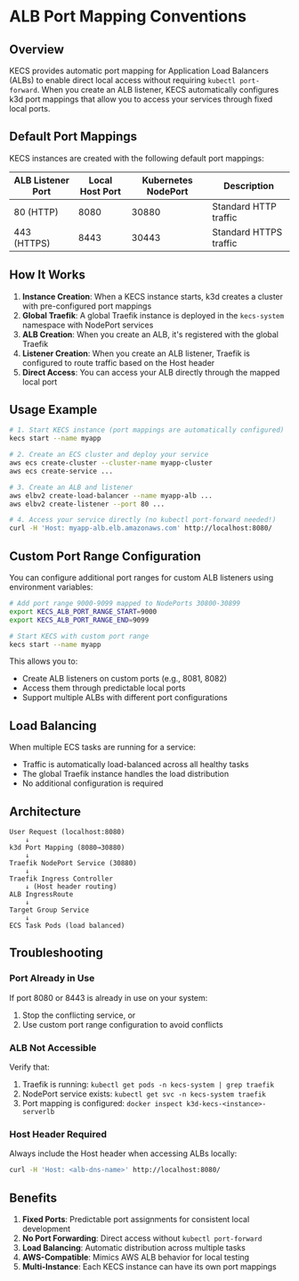 # ALB Port Mapping Conventions

## Overview

KECS provides automatic port mapping for Application Load Balancers (ALBs) to enable direct local access without requiring `kubectl port-forward`. When you create an ALB listener, KECS automatically configures k3d port mappings that allow you to access your services through fixed local ports.

## Default Port Mappings

KECS instances are created with the following default port mappings:

| ALB Listener Port | Local Host Port | Kubernetes NodePort | Description |
|------------------|-----------------|---------------------|-------------|
| 80 (HTTP)        | 8080           | 30880              | Standard HTTP traffic |
| 443 (HTTPS)      | 8443           | 30443              | Standard HTTPS traffic |

## How It Works

1. **Instance Creation**: When a KECS instance starts, k3d creates a cluster with pre-configured port mappings
2. **Global Traefik**: A global Traefik instance is deployed in the `kecs-system` namespace with NodePort services
3. **ALB Creation**: When you create an ALB, it's registered with the global Traefik
4. **Listener Creation**: When you create an ALB listener, Traefik is configured to route traffic based on the Host header
5. **Direct Access**: You can access your ALB directly through the mapped local port

## Usage Example

```bash
# 1. Start KECS instance (port mappings are automatically configured)
kecs start --name myapp

# 2. Create an ECS cluster and deploy your service
aws ecs create-cluster --cluster-name myapp-cluster
aws ecs create-service ...

# 3. Create an ALB and listener
aws elbv2 create-load-balancer --name myapp-alb ...
aws elbv2 create-listener --port 80 ...

# 4. Access your service directly (no kubectl port-forward needed!)
curl -H 'Host: myapp-alb.elb.amazonaws.com' http://localhost:8080/
```

## Custom Port Range Configuration

You can configure additional port ranges for custom ALB listeners using environment variables:

```bash
# Add port range 9000-9099 mapped to NodePorts 30800-30899
export KECS_ALB_PORT_RANGE_START=9000
export KECS_ALB_PORT_RANGE_END=9099

# Start KECS with custom port range
kecs start --name myapp
```

This allows you to:
- Create ALB listeners on custom ports (e.g., 8081, 8082)
- Access them through predictable local ports
- Support multiple ALBs with different port configurations

## Load Balancing

When multiple ECS tasks are running for a service:
- Traffic is automatically load-balanced across all healthy tasks
- The global Traefik instance handles the load distribution
- No additional configuration is required

## Architecture

```
User Request (localhost:8080)
    ↓
k3d Port Mapping (8080→30880)
    ↓
Traefik NodePort Service (30880)
    ↓
Traefik Ingress Controller
    ↓ (Host header routing)
ALB IngressRoute
    ↓
Target Group Service
    ↓
ECS Task Pods (load balanced)
```

## Troubleshooting

### Port Already in Use
If port 8080 or 8443 is already in use on your system:
1. Stop the conflicting service, or
2. Use custom port range configuration to avoid conflicts

### ALB Not Accessible
Verify that:
1. Traefik is running: `kubectl get pods -n kecs-system | grep traefik`
2. NodePort service exists: `kubectl get svc -n kecs-system traefik`
3. Port mapping is configured: `docker inspect k3d-kecs-<instance>-serverlb`

### Host Header Required
Always include the Host header when accessing ALBs locally:
```bash
curl -H 'Host: <alb-dns-name>' http://localhost:8080/
```

## Benefits

1. **Fixed Ports**: Predictable port assignments for consistent local development
2. **No Port Forwarding**: Direct access without `kubectl port-forward`
3. **Load Balancing**: Automatic distribution across multiple tasks
4. **AWS-Compatible**: Mimics AWS ALB behavior for local testing
5. **Multi-Instance**: Each KECS instance can have its own port mappings